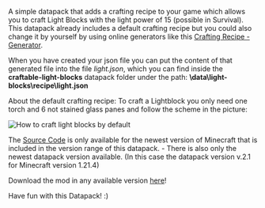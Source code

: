 A simple datapack that adds a crafting recipe to your game which allows you to craft Light Blocks with the light power of 15 (possible in Survival). This datapack already includes a default crafting recipe but you could also change it by yourself by using online generators like this [Crafting Recipe - Generator](https://crafting.thedestruc7i0n.ca/).

When you have created your json file you can put the content of that generated file into the file _light.json_, which you can find inside the **craftable-light-blocks** datapack folder under the path: **\data\light-blocks\recipe\light.json**

About the default crafting recipe: To craft a Lightblock you only need one torch and 6 not stained glass panes and follow the scheme in the picture:

![How to craft light blocks by default](https://cdn.modrinth.com/data/cached_images/c88f512eebb5a57c81bf3ee021797e7f46b328aa.png)

The [Source Code](https://github.com/Knall-TV/Craftable-Light-Blocks/) is only available for the newest version of Minecraft that is included in the version range of this datapack. - There is also only the newest datapack version available. (In this case the datapack version v.2.1 for Minecraft version 1.21.4)

Download the mod in any available version [here](https://modrinth.com/datapack/craftable-light-blocks)!

Have fun with this Datapack! :)